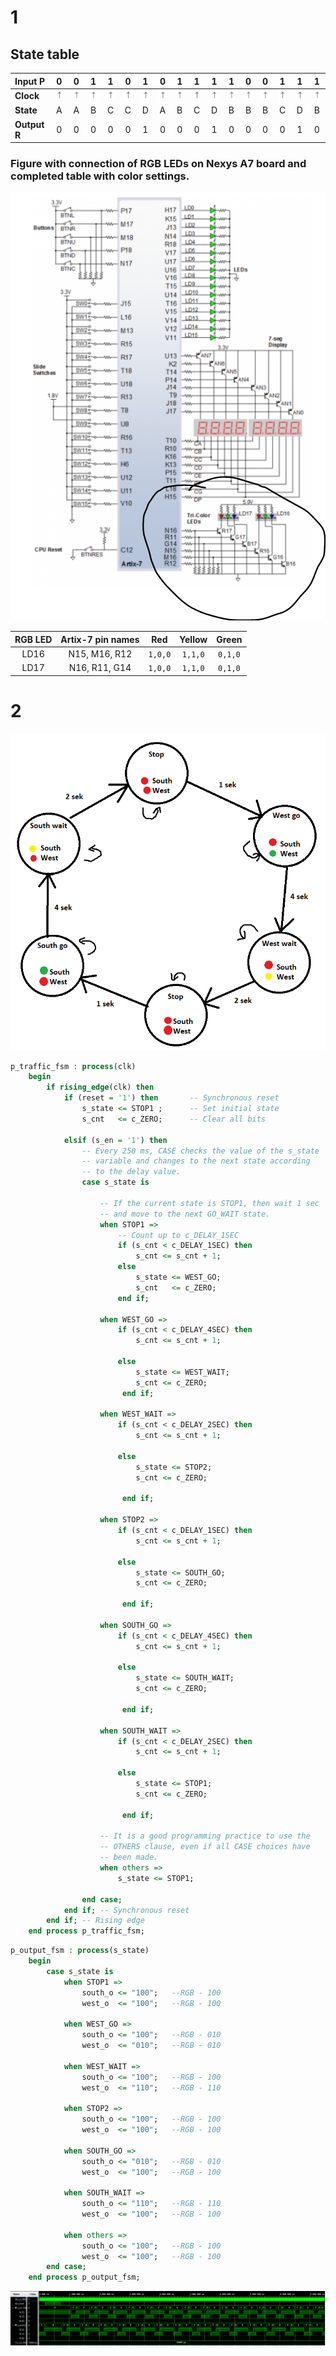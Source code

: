 # 1

## State table

| **Input P** | 0 | 0 | 1 | 1 | 0 | 1 | 0 | 1 | 1 | 1 | 1 | 0 | 0 | 1 | 1 | 1 |
| :-- | :-: | :-: | :-: | :-: | :-: | :-: | :-: | :-: | :-: | :-: | :-: | :-: | :-: | :-: | :-: | :-: |
| **Clock** | ![1](IMAGES/sipka.PNG) | ![1](IMAGES/sipka.PNG) | ![1](IMAGES/sipka.PNG) | ![1](IMAGES/sipka.PNG) | ![1](IMAGES/sipka.PNG) | ![1](IMAGES/sipka.PNG) | ![1](IMAGES/sipka.PNG) | ![1](IMAGES/sipka.PNG) | ![1](IMAGES/sipka.PNG) | ![1](IMAGES/sipka.PNG) | ![1](IMAGES/sipka.PNG) | ![1](IMAGES/sipka.PNG) | ![1](IMAGES/sipka.PNG) | ![1](IMAGES/sipka.PNG) | ![1](IMAGES/sipka.PNG) | ![1](IMAGES/sipka.PNG) |
| **State** | A | A | B | C | C | D | A | B | C | D | B | B | B | C | D | B |
| **Output R** | 0 | 0 | 0 | 0 | 0 | 1 | 0 | 0 | 0 | 1 | 0 | 0 | 0 | 0 | 1 | 0 |

### Figure with connection of RGB LEDs on Nexys A7 board and completed table with color settings.

![1](IMAGES/schema1.PNG)

| **RGB LED** | **Artix-7 pin names** | **Red** | **Yellow** | **Green** |
| :-: | :-: | :-: | :-: | :-: |
| LD16 | N15, M16, R12 | `1,0,0` | `1,1,0` | `0,1,0` |
| LD17 | N16, R11, G14 | `1,0,0` | `1,1,0` | `0,1,0` |

# 2

![1](IMAGES/Kruh.PNG)

``` vhdl
p_traffic_fsm : process(clk)
    begin
        if rising_edge(clk) then
            if (reset = '1') then       -- Synchronous reset
                s_state <= STOP1 ;      -- Set initial state
                s_cnt   <= c_ZERO;      -- Clear all bits

            elsif (s_en = '1') then
                -- Every 250 ms, CASE checks the value of the s_state 
                -- variable and changes to the next state according 
                -- to the delay value.
                case s_state is

                    -- If the current state is STOP1, then wait 1 sec
                    -- and move to the next GO_WAIT state.
                    when STOP1 =>
                        -- Count up to c_DELAY_1SEC
                        if (s_cnt < c_DELAY_1SEC) then
                            s_cnt <= s_cnt + 1;
                        else
                            s_state <= WEST_GO;
                            s_cnt   <= c_ZERO;
                        end if;

                    when WEST_GO =>
                        if (s_cnt < c_DELAY_4SEC) then
                            s_cnt <= s_cnt + 1;
                            
                        else
                            s_state <= WEST_WAIT;
                            s_cnt <= c_ZERO;
                         end if;
                         
                    when WEST_WAIT =>
                        if (s_cnt < c_DELAY_2SEC) then
                            s_cnt <= s_cnt + 1;
                            
                        else
                            s_state <= STOP2;
                            s_cnt <= c_ZERO;
                            
                         end if; 
                         
                    when STOP2 =>
                        if (s_cnt < c_DELAY_1SEC) then
                            s_cnt <= s_cnt + 1;
                            
                        else
                            s_state <= SOUTH_GO;
                            s_cnt <= c_ZERO;
                            
                         end if; 
                         
                    when SOUTH_GO =>
                        if (s_cnt < c_DELAY_4SEC) then
                            s_cnt <= s_cnt + 1;
                            
                        else
                            s_state <= SOUTH_WAIT;
                            s_cnt <= c_ZERO;
                            
                         end if;
                         
                    when SOUTH_WAIT =>
                        if (s_cnt < c_DELAY_2SEC) then
                            s_cnt <= s_cnt + 1;
                            
                        else
                            s_state <= STOP1;
                            s_cnt <= c_ZERO;
                            
                         end if;

                    -- It is a good programming practice to use the 
                    -- OTHERS clause, even if all CASE choices have 
                    -- been made. 
                    when others =>
                        s_state <= STOP1;

                end case;
            end if; -- Synchronous reset
        end if; -- Rising edge
    end process p_traffic_fsm;
```

``` vhdl
p_output_fsm : process(s_state)
    begin
        case s_state is
            when STOP1 =>
                south_o <= "100";   --RGB - 100
                west_o  <= "100";   --RGB - 100
                
            when WEST_GO =>
                south_o <= "100";   --RGB - 010
                west_o  <= "010";   --RGB - 010
                
            when WEST_WAIT =>
                south_o <= "100";   --RGB - 100
                west_o  <= "110";   --RGB - 110  
                              
            when STOP2 =>
                south_o <= "100";   --RGB - 100
                west_o  <= "100";   --RGB - 100
                
            when SOUTH_GO =>
                south_o <= "010";   --RGB - 010
                west_o  <= "100";   --RGB - 100
                
            when SOUTH_WAIT =>
                south_o <= "110";   --RGB - 110
                west_o  <= "100";   --RGB - 100 

            when others =>
                south_o <= "100";   --RGB - 100
                west_o  <= "100";   --RGB - 100
        end case;
    end process p_output_fsm;
```

![1](IMAGES/prubeh.PNG)
